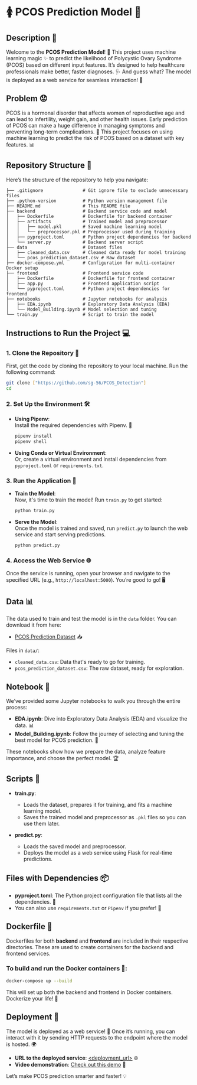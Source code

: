 
# 🚺 PCOS Prediction Model 🧬

## Description 🌟

Welcome to the **PCOS Prediction Model**! 🎉 This project uses machine learning magic ✨ to predict the likelihood of Polycystic Ovary Syndrome (PCOS) based on different input features. It’s designed to help healthcare professionals make better, faster diagnoses. 🩺 And guess what? The model is deployed as a web service for seamless interaction! 🚀

## Problem 😟

PCOS is a hormonal disorder that affects women of reproductive age and can lead to infertility, weight gain, and other health issues. Early prediction of PCOS can make a huge difference in managing symptoms and preventing long-term complications. 💪 This project focuses on using machine learning to predict the risk of PCOS based on a dataset with key features. 📊

## Repository Structure 📂

Here’s the structure of the repository to help you navigate:

```
├── .gitignore               # Git ignore file to exclude unnecessary files
├── .python-version          # Python version management file
├── README.md                # This README file
├── backend                  # Backend service code and model
│   ├── Dockerfile           # Dockerfile for backend container
│   ├── artifacts            # Trained model and preprocessor
│   │   ├── model.pkl        # Saved machine learning model
│   │   └── preprocessor.pkl # Preprocessor used during training
│   ├── pyproject.toml       # Python project dependencies for backend
│   └── server.py            # Backend server script
├── data                     # Dataset files
│   ├── cleaned_data.csv     # Cleaned data ready for model training
│   └── pcos_prediction_dataset.csv # Raw dataset
├── docker-compose.yml       # Configuration for multi-container Docker setup
├── frontend                 # Frontend service code
│   ├── Dockerfile           # Dockerfile for frontend container
│   ├── app.py               # Frontend application script
│   └── pyproject.toml       # Python project dependencies for frontend
├── notebooks                # Jupyter notebooks for analysis
│   ├── EDA.ipynb            # Exploratory Data Analysis (EDA)
│   └── Model_Building.ipynb # Model selection and tuning
└── train.py                 # Script to train the model
```

## Instructions to Run the Project 💻

### 1. Clone the Repository 💾

First, get the code by cloning the repository to your local machine. Run the following command:

```bash
git clone ["https://github.com/sg-56/PCOS_Detection"]
cd 
```

### 2. Set Up the Environment 🛠️

- **Using Pipenv**:  
  Install the required dependencies with Pipenv. 🎉

  ```bash
  pipenv install
  pipenv shell
  ```

- **Using Conda or Virtual Environment**:  
  Or, create a virtual environment and install dependencies from `pyproject.toml` or `requirements.txt`.

### 3. Run the Application 🚀

- **Train the Model**:  
  Now, it's time to train the model! Run `train.py` to get started:

  ```bash
  python train.py
  ```

- **Serve the Model**:  
  Once the model is trained and saved, run `predict.py` to launch the web service and start serving predictions.

  ```bash
  python predict.py
  ```

### 4. Access the Web Service 🌐

Once the service is running, open your browser and navigate to the specified URL (e.g., `http://localhost:5000`). You’re good to go! 🖥️

## Data 📊

The data used to train and test the model is in the `data` folder. You can download it from here:

- [PCOS Prediction Dataset](<dataset_download_url>) 📥

Files in `data/`:

- `cleaned_data.csv`: Data that's ready to go for training.
- `pcos_prediction_dataset.csv`: The raw dataset, ready for exploration.

## Notebook 📓

We’ve provided some Jupyter notebooks to walk you through the entire process:

- **EDA.ipynb**: Dive into Exploratory Data Analysis (EDA) and visualize the data. 📊
- **Model_Building.ipynb**: Follow the journey of selecting and tuning the best model for PCOS prediction. 🤖

These notebooks show how we prepare the data, analyze feature importance, and choose the perfect model. 🏆

## Scripts 📝

- **train.py**: 
  - Loads the dataset, prepares it for training, and fits a machine learning model.
  - Saves the trained model and preprocessor as `.pkl` files so you can use them later.

- **predict.py**:
  - Loads the saved model and preprocessor.
  - Deploys the model as a web service using Flask for real-time predictions.

## Files with Dependencies 📦

- **pyproject.toml**: The Python project configuration file that lists all the dependencies. 📝
- You can also use `requirements.txt` or `Pipenv` if you prefer! 💼

## Dockerfile 🐳

Dockerfiles for both **backend** and **frontend** are included in their respective directories. These are used to create containers for the backend and frontend services.

### To build and run the Docker containers 🚢:

```bash
docker-compose up --build
```

This will set up both the backend and frontend in Docker containers. Dockerize your life! 🐋

## Deployment 🚀

The model is deployed as a web service! 🎉 Once it’s running, you can interact with it by sending HTTP requests to the endpoint where the model is hosted. 🌍

- **URL to the deployed service**: [<deployment_url>](<deployment_url>) 🌐
- **Video demonstration**: [Check out this demo](<demo_link>) 🎥

Let’s make PCOS prediction smarter and faster! 💡
